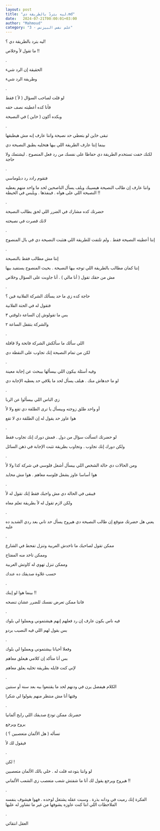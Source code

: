 ```yaml
---
layout: post
title: "ليه بتردّ بالطريقة دي.md"
date:   2024-07-21T00:00:01+03:00
author: "Mahmoud"
category: "3 - علم نفس البيزنس"
---
```

ليه بترد بالطريقة دي ؟!

ما تقول لأ وخلاص !!

.

الحقيقة إن الرد شيء

وطريقة الرد شيء

.

لو قلت لصاحب السؤال ( لأ ) فقط

فأنا كده أعطيته نصف حقه

وبكده أكون ( خاين ) في النصيحة

.

تبقى خاين لو بتعطي حد نصيحة وانتا عارف إنه مش
هيطبقها

بينما إنتا عارف الطريقة اللي بيها هتخليه يطبق النصيحة
دي

لكنك خفت تستخدم الطريقة دي حفاظا على نفسك من رد فعل
المنصوح . ليشتمك ولا حاجة

.

فتقوم رادد رد دبلوماسي

وانتا عارف إن طالب النصيحة هيسيبك ويلف يسأل الناصحين لحد
ما واحد منهم يعطيه النصيحة اللي على هواه . فينفذها . ويلبس في
الحيطة !!

.

حضرتك كده مشارك في الضرر اللي لحق بطالب النصيحة

لانك قصرت في نصيحته

.

إنتا أعطيته النصيحة فقط . ولم تلتفت للطريقة اللي هتثبت
النصيحة دي في بال المنصوح

.

إنتا مش مطالب فقط بالنصيحة

إنتا كمان مطالب بالطريقة اللي توجه بيها النصيحة . بحيث
المنصوح يستفيد بيها

مش من حقك تقول ( أنا مالي ) . أنا جاوبت على السؤال
وخلاص

.

حاجة كده زي ما حد يسألك الشركة الفلانية فين ؟

فتقول له في الحتة الفلانية

بس ما تقولوش إن الساعة دلوقتي ٣

والشركة بتقفل الساعة ٢

.

اللي سألك ما سألكش الشركة فاتحة ولا قافلة

لكن من تمام النصيحة إنك تجاوب على النقطة دي

.

وفيه أسئلة بيكون اللي بيسألها بيبحث عن إجابة
معينة

لو ما خدهاش منك . هيلف يسأل لحد ما يلاقي حد يعطيه
الإجابة دي

.

زي الناس اللي بيسألوا عن الربا

أو واحد طلق زوجته وبيسأل يا ترى الطلقة دي تقع ولا
لأ

هوا عاوز حد يقول له إن الطلقة دي لا تقع

.

لو حضرتك اتسألت سؤال من دول . فمش دورك إنك تجاوب
فقط

ولكن دورك إنك تجاوب . وتجاوب بطريقة تثبت الإجابة في ذهن
السائل

.

ومن الحالات دي حالة الشخص اللي بيسأل أشغل فلوسي في شركة
كذا ولا لأ

هوا أساسا عاوز يشغل فلوسه معاهم . هوا مش محايد

.

فيبقى في الحالة دي مش واجبك فقط إنك تقول له لأ

ولكن لازم تقول له لأ بطريقة تعلم معاه

.

يعني هل حضرتك متوقع إن طالب النصيحة دي هيروح يسأل حد
تاني بعد ردي الشديد ده عليه

.

ممكن تقول لصاحبك ما تاخدش العربية وتنزل تفحط في
الشارع

وممكن تاخد منه المفتاح

وممكن تنزل تهوي له كاوتش العربية

حسب غلاوة صديقك ده عندك

.

بينما هوا لو إبنك !!

فانتا ممكن تعرض نفسك للضرر عشان تنصحه

.

فيه ناس بكون عارف إن رد فعلهم إنهم هيشتموني ويعملوا لي
بلوك

بس بقول لهم اللي فيه النصيب بردو

.

وفعلا أحيانا بيشتموني ويعملوا لي بلوك

بس أنا متأكد إن كلامي هيعلق معاهم

لإني كنت قايله بطريقة تخليه يعلق معاهم

.

الكلام هيفضل يرن في ودنهم لحد ما يقتنعوا بيه بعد سنة أو
سنتين

وقتها أنا مش منتظر منهم يقولوا لي شكرا

.

حضرتك ممكن تودع صديقك اللي رايح ألمانيا

يروح ويرجع

تسأله ( هل الألمان متعصبين ؟ )

فيقول لك لأ

.

لكن !

لو وانتا بتودعه قلت له . خلي بالك الألمان متعصبين

هيروح ويرجع يقول لك أنا ما شفتش شعب متعصب زي الشعب
الألماني !!

.

الفكرة إنك رميت في ودانه بذرة . وسبت عقله يشتغل لوحده .
فهوا هيشوف بنفسه الملاحظات اللي انتا كنت عاوزه يشوفها من غير ما تشاور له
عليها

.

العقل انتقائي
